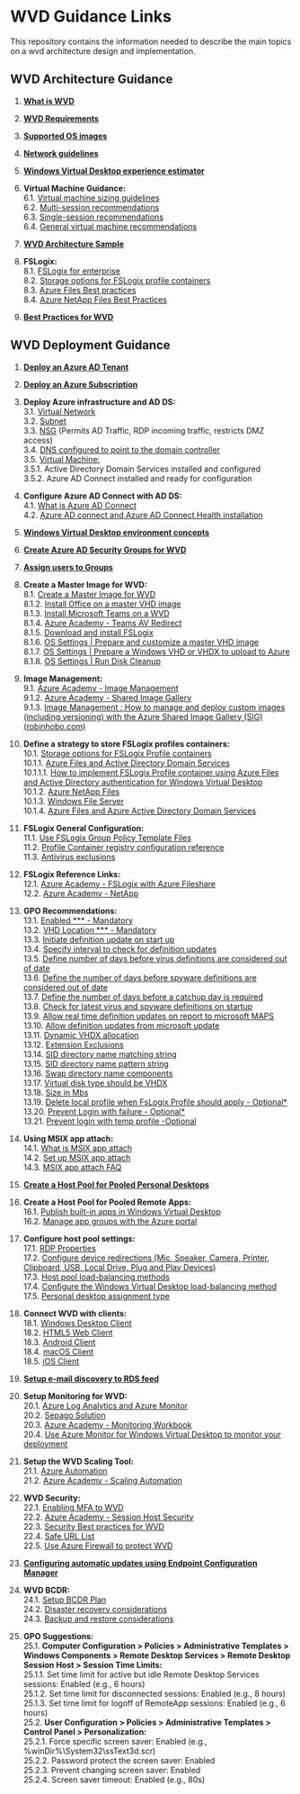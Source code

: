 # WVD Guidance Links  
This repository contains the information needed to describe the main topics on a wvd architecture design and implementation.

## WVD Architecture Guidance

1. [**What is WVD**](https://docs.microsoft.com/en-us/azure/virtual-desktop/overview)<br/>

2. [**WVD Requirements**](https://docs.microsoft.com/en-us/azure/virtual-desktop/overview#requirements)<br/>
3. [**Supported OS images**](https://docs.microsoft.com/en-us/azure/virtual-desktop/overview#supported-virtual-machine-os-images)<br/>
4. [**Network guidelines**](https://docs.microsoft.com/en-us/windows-server/remote/remote-desktop-services/network-guidance?context=/azure/virtual-desktop/context/context)<br/>
5. [**Windows Virtual Desktop experience estimator**](https://docs.microsoft.com/en-us/windows-server/remote/remote-desktop-services/network-guidance?context=/azure/virtual-desktop/context/context#windows-virtual-desktop-experience-estimator)<br/>
6. **Virtual Machine Guidance:**<br/>
6.1. [Virtual machine sizing guidelines](https://docs.microsoft.com/en-us/windows-server/remote/remote-desktop-services/virtual-machine-recs?context=/azure/virtual-desktop/context/context)<br/>
6.2. [Multi-session recommendations](https://docs.microsoft.com/en-us/windows-server/remote/remote-desktop-services/virtual-machine-recs#multi-session-recommendations)<br/>
6.3. [Single-session recommendations](https://docs.microsoft.com/en-us/windows-server/remote/remote-desktop-services/virtual-machine-recs?context=/azure/virtual-desktop/context/context#single-session-recommendations)<br/>
6.4. [General virtual machine recommendations](https://docs.microsoft.com/en-us/windows-server/remote/remote-desktop-services/virtual-machine-recs?context=/azure/virtual-desktop/context/context#general-virtual-machine-recommendations)<br/>
7. [**WVD Architecture Sample**](https://docs.microsoft.com/en-us/azure/architecture/example-scenario/wvd/windows-virtual-desktop#architecture)<br/>
8. **FSLogix:**<br/>
8.1. [FSLogix for enterprise](https://docs.microsoft.com/en-us/azure/architecture/example-scenario/wvd/windows-virtual-desktop-fslogix)<br/>
8.2. [Storage options for FSLogix profile containers](https://docs.microsoft.com/en-us/azure/architecture/example-scenario/wvd/windows-virtual-desktop-fslogix#storage-options-for-fslogix-profile-containers)<br/>
8.3. [Azure Files Best practices](https://docs.microsoft.com/en-us/azure/architecture/example-scenario/wvd/windows-virtual-desktop-fslogix#azure-files-best-practices)<br/>
8.4. [Azure NetApp Files Best Practices](https://docs.microsoft.com/en-us/azure/architecture/example-scenario/wvd/windows-virtual-desktop-fslogix#azure-netapp-files-best-practices)<br/>
9. [**Best Practices for WVD**](https://docs.microsoft.com/en-us/azure/virtual-desktop/fslogix-containers-azure-files#best-practices-for-windows-virtual-desktop)<br/>


## WVD Deployment Guidance

1. [**Deploy an Azure AD Tenant**](https://docs.microsoft.com/en-us/azure/active-directory/develop/quickstart-create-new-tenant)<br/>

2. [**Deploy an Azure Subscription**](https://docs.microsoft.com/en-us/azure/cost-management-billing/manage/create-subscription)<br/>
3. **Deploy Azure infrastructure and AD DS:**<br/>
3.1. [Virtual Network](https://docs.microsoft.com/en-us/azure/virtual-network/quick-create-portal)<br/>
3.2. [Subnet](https://docs.microsoft.com/en-us/azure/virtual-network/virtual-network-manage-subnet#add-a-subnet)<br/>
3.3. [NSG](https://docs.microsoft.com/en-us/azure/virtual-network/network-security-groups-overview) (Permits AD Traffic, RDP incoming traffic, restricts DMZ access)<br/>
3.4. [DNS configured to point to the domain controller](https://docs.microsoft.com/en-us/azure/virtual-network/manage-virtual-network#change-dns-servers)<br/>
3.5. [Virtual Machine:](https://docs.microsoft.com/en-us/azure/virtual-machines/windows/quick-create-portal)<br/>
3.5.1. Active Directory Domain Services installed and configured<br/>
3.5.2. Azure AD Connect installed and ready for configuration<br/>
4. **Configure Azure AD Connect with AD DS:**<br/>
4.1. [What is Azure AD Connect](https://docs.microsoft.com/en-us/azure/active-directory/hybrid/whatis-azure-ad-connect)<br/>
4.2. [Azure AD connect and Azure AD Connect Health installation](https://docs.microsoft.com/en-us/azure/active-directory/hybrid/how-to-connect-install-roadmap)<br/>
5. [**Windows Virtual Desktop environment concepts**](https://docs.microsoft.com/en-us/azure/virtual-desktop/environment-setup)<br/>
6. [**Create Azure AD Security Groups for WVD**](https://docs.microsoft.com/en-us/azure/active-directory/fundamentals/active-directory-groups-create-azure-portal)<br/>
7. [**Assign users to Groups**](https://docs.microsoft.com/en-us/azure/active-directory/fundamentals/active-directory-groups-members-azure-portal)<br/>
8. **Create a Master Image for WVD:**<br/>
8.1. [Create a Master Image for WVD](https://docs.microsoft.com/en-us/azure/virtual-machines/windows/capture-image-resource)<br/>
8.1.2. [Install Office on a master VHD image](https://docs.microsoft.com/en-us/azure/virtual-desktop/install-office-on-wvd-master-image)<br/>
8.1.3. [Install Microsoft Teams on a WVD](https://docs.microsoft.com/en-us/azure/virtual-desktop/teams-on-wvd)<br/>
8.1.4. [Azure Academy - Teams AV Redirect](https://www.youtube.com/watch?v=RfbolIgPcBY&t=661s)<br/>
8.1.5. [Download and install FSLogix](https://docs.microsoft.com/en-us/fslogix/install-ht)<br/>
8.1.6. [OS Settings | Prepare and customize a master VHD image](https://docs.microsoft.com/en-us/azure/virtual-desktop/set-up-customize-master-image)<br/>
8.1.7. [OS Settings | Prepare a Windows VHD or VHDX to upload to Azure](https://docs.microsoft.com/en-us/azure/virtual-machines/windows/prepare-for-upload-vhd-image)<br/>
8.1.8. [OS Settings | Run Disk Cleanup](https://docs.microsoft.com/en-us/windows-server/administration/windows-commands/cleanmgr)<br/>
9. **Image Management:**<br/>
9.1. [Azure Academy - Image Management](https://www.youtube.com/watch?v=PCWJEoG8X-I)<br/>
9.1.2. [Azure Academy - Shared Image Gallery](https://www.youtube.com/watch?v=2LxvwR9LGWQ)<br/>
9.1.3. [Image Management : How to manage and deploy custom images (including versioning) with the Azure Shared Image Gallery (SIG) (robinhobo.com)](https://www.robinhobo.com/windows-virtual-desktop-wvd-image-management-how-to-manage-and-deploy-custom-images-including-versioning-with-the-azure-shared-image-gallery-sig/)
10. **Define a strategy to store FSLogix profiles containers:**<br/>
10.1. [Storage options for FSLogix Profile containers](https://docs.microsoft.com/en-us/azure/virtual-desktop/store-fslogix-profile)<br/>
10.1.1. [Azure Files and Active Directory Domain Services](https://docs.microsoft.com/en-us/azure/virtual-desktop/create-file-share)<br/>
10.1.1.1. [How to implement FSLogix Profile container using Azure Files and Active Directory authentication for Windows Virtual Desktop](https://www.robinhobo.com/how-to-implement-fslogix-profile-container-using-azure-files-and-active-directory-authentication-for-windows-virtual-desktop-wvd/)<br/>
10.1.2. [Azure NetApp Files](https://docs.microsoft.com/en-us/azure/virtual-desktop/create-fslogix-profile-container)<br/>
10.1.3. [Windows File Server](https://docs.microsoft.com/en-us/azure/virtual-desktop/create-host-pools-user-profile)<br/>
10.1.4. [Azure Files and Azure Active Directory Domain Services](https://docs.microsoft.com/en-us/azure/virtual-desktop/create-profile-container-adds)<br/>
11. **FSLogix General Configuration:**<br/>
11.1. [Use FSLogix Group Policy Template Files](https://docs.microsoft.com/en-us/fslogix/use-group-policy-templates-ht)<br/>
11.2. [Profile Container registry configuration reference](https://docs.microsoft.com/en-us/fslogix/profile-container-configuration-reference)<br/>
11.3. [Antivirus exclusions](https://docs.microsoft.com/en-us/azure/architecture/example-scenario/wvd/windows-virtual-desktop-fslogix#antivirus-exclusions)<br/>
12. **FSLogix Reference Links:**<br/>
12.1. [Azure Academy - FSLogix with Azure Fileshare](https://www.youtube.com/watch?v=9S5A1IJqfOQ&t=647s)<br/>
12.2. [Azure Academy - NetApp](https://www.youtube.com/watch?v=bswIbTB62mY)<br/>
13. **GPO Recommendations:**<br/>
13.1. [Enabled *** - Mandatory](https://docs.microsoft.com/en-us/fslogix/configure-profile-container-tutorial#configure-profile-container-registry-settings)<br/>
13.2. [VHD Location *** - Mandatory](https://docs.microsoft.com/en-us/fslogix/configure-profile-container-tutorial#configure-profile-container-registry-settings)<br/>
13.3. [Initiate definition update on start up](https://docs.microsoft.com/en-us/windows/security/threat-protection/microsoft-defender-antivirus/manage-event-based-updates-microsoft-defender-antivirus#use-group-policy-to-download-updates-when-microsoft-defender-antivirus-is-not-present)<br/>
13.4. [Specify interval to check for definition updates](https://docs.microsoft.com/en-us/windows/security/threat-protection/microsoft-defender-antivirus/manage-protection-update-schedule-microsoft-defender-antivirus#use-group-policy-to-schedule-protection-updates)<br/>
13.5. [Define number of days before virus definitions are considered out of date](https://docs.microsoft.com/en-us/windows/security/threat-protection/microsoft-defender-antivirus/manage-outdated-endpoints-microsoft-defender-antivirus#use-group-policy-to-specify-the-number-of-days-before-protection-is-considered-out-of-date)<br/>
13.6. [Define the number of days before spyware definitions are considered out of date](https://docs.microsoft.com/en-us/windows/security/threat-protection/microsoft-defender-antivirus/manage-outdated-endpoints-microsoft-defender-antivirus#use-group-policy-to-specify-the-number-of-days-before-protection-is-considered-out-of-date)<br/>
13.7. [Define the number of days before a catchup day is required](https://docs.microsoft.com/en-us/windows/security/threat-protection/microsoft-defender-antivirus/manage-outdated-endpoints-microsoft-defender-antivirus#use-group-policy-to-enable-and-configure-the-catch-up-update-feature)<br/>
13.8. [Check for latest virus and spyware definitions on startup](https://docs.microsoft.com/en-us/windows/security/threat-protection/microsoft-defender-antivirus/manage-event-based-updates-microsoft-defender-antivirus#check-for-protection-updates-on-startup)<br/>
13.9. [Allow real time definition updates on report to microsoft MAPS](https://docs.microsoft.com/en-us/windows/security/threat-protection/microsoft-defender-antivirus/manage-event-based-updates-microsoft-defender-antivirus#use-group-policy-to-automatically-download-recent-updates-based-on-cloud-delivered-protection)<br/>
13.10. [Allow definition updates from microsoft update](https://docs.microsoft.com/en-us/windows/security/threat-protection/microsoft-defender-antivirus/manage-updates-mobile-devices-vms-microsoft-defender-antivirus#use-group-policy-to-opt-in-to-microsoft-update)<br/>
13.11. [Dynamic VHDX allocation](https://docs.microsoft.com/en-us/fslogix/profile-container-configuration-reference#isdynamic)<br/>
13.12. [Extension Exclusions](https://docs.microsoft.com/en-us/windows/security/threat-protection/microsoft-defender-antivirus/configure-extension-file-exclusions-microsoft-defender-antivirus#use-group-policy-to-configure-folder-or-file-extension-exclusions)<br/>
13.14. [SID directory name matching string](https://docs.microsoft.com/en-us/fslogix/profile-container-configuration-reference#siddirnamematch)<br/>
13.15. [SID directory name pattern string](https://docs.microsoft.com/en-us/fslogix/profile-container-configuration-reference#siddirnamepattern)<br/>
13.16. [Swap directory name components](https://docs.microsoft.com/en-us/fslogix/profile-container-configuration-reference#flipflopprofiledirectoryname)<br/>
13.17. [Virtual disk type should be VHDX](https://docs.microsoft.com/en-us/fslogix/profile-container-configuration-reference#volumetype)<br/>
13.18. [Size in Mbs](https://docs.microsoft.com/en-us/fslogix/profile-container-configuration-reference#sizeinmbs)<br/>
13.19. [Delete local profile when FsLogix Profile should apply - Optional*](https://docs.microsoft.com/en-us/fslogix/profile-container-configuration-reference#deletelocalprofilewhenvhdshouldapply)<br/>
13.20. [Prevent Login with failure - Optional*](https://docs.microsoft.com/en-us/fslogix/profile-container-configuration-reference#preventloginwithfailure)<br/>
13.21. [Prevent login with temp profile -Optional](https://docs.microsoft.com/en-us/fslogix/profile-container-configuration-reference#preventloginwithtempprofile)<br/>
14. **Using MSIX app attach:**<br/>
14.1. [What is MSIX app attach](https://docs.microsoft.com/en-us/azure/virtual-desktop/what-is-app-attach)<br/>
14.2. [Set up MSIX app attach](https://docs.microsoft.com/en-us/azure/virtual-desktop/app-attach)<br/>
14.3. [MSIX app attach FAQ](https://docs.microsoft.com/en-us/azure/virtual-desktop/app-attach-faq)<br/>
15. [**Create a Host Pool for Pooled Personal Desktops**](https://docs.microsoft.com/en-us/azure/virtual-desktop/create-host-pools-azure-marketplace)<br/>
16. **Create a Host Pool for Pooled Remote Apps:**<br/>
16.1. [Publish built-in apps in Windows Virtual Desktop](https://docs.microsoft.com/en-us/azure/virtual-desktop/publish-apps)<br/>
16.2. [Manage app groups with the Azure portal](https://docs.microsoft.com/en-us/azure/virtual-desktop/manage-app-groups)<br/>
17. **Configure host pool settings:**<br/>
17.1. [RDP Properties](https://docs.microsoft.com/en-us/azure/virtual-desktop/customize-rdp-properties)<br/>
17.2. [Configure device redirections (Mic, Speaker, Camera, Printer, Clipboard, USB, Local Drive, Plug and Play Devices)](https://docs.microsoft.com/en-us/azure/virtual-desktop/configure-device-redirections)<br/>
17.3. [Host pool load-balancing methods](https://docs.microsoft.com/en-us/azure/virtual-desktop/host-pool-load-balancing)<br/>
17.4. [Configure the Windows Virtual Desktop load-balancing method](https://docs.microsoft.com/en-us/azure/virtual-desktop/configure-host-pool-load-balancing)<br/>
17.5. [Personal desktop assignment type](https://docs.microsoft.com/en-us/azure/virtual-desktop/configure-host-pool-personal-desktop-assignment-type)<br/>
18. **Connect WVD with clients:**<br/>
18.1. [Windows Desktop Client](https://docs.microsoft.com/en-us/azure/virtual-desktop/connect-windows-7-10)<br/>
18.2. [HTML5 Web Client](https://docs.microsoft.com/en-us/azure/virtual-desktop/connect-web)<br/>
18.3. [Android Client](https://docs.microsoft.com/en-us/azure/virtual-desktop/connect-android)<br/>
18.4. [macOS Client](https://docs.microsoft.com/en-us/azure/virtual-desktop/connect-macos)<br/>
18.5. [iOS Client](https://docs.microsoft.com/en-us/azure/virtual-desktop/connect-ios)<br/>
19. [**Setup e-mail discovery to RDS feed**](https://docs.microsoft.com/en-us/windows-server/remote/remote-desktop-services/rds-email-discovery)<br/>
20. **Setup Monitoring for WVD:**<br/>
20.1. [Azure Log Analytics and Azure Monitor](https://techcommunity.microsoft.com/t5/windows-it-pro-blog/proactively-monitor-arm-based-windows-virtual-desktop-with-azure/ba-p/1508735)<br/>
20.2. [Sepago Solution](https://github.com/MarcelMeurer/LogAnalytics-for-Citrix-and-RDS)<br/>
20.3. [Azure Academy - Monitoring Workbook](https://www.youtube.com/watch?v=ERftVHEy5A4)<br/>
20.4. [Use Azure Monitor for Windows Virtual Desktop to monitor your deployment](https://docs.microsoft.com/en-us/azure/virtual-desktop/azure-monitor)
21. **Setup the WVD Scaling Tool:**<br/>
21.1. [Azure Automation](https://docs.microsoft.com/en-us/azure/virtual-desktop/set-up-scaling-script)<br/>
21.2. [Azure Academy - Scaling Automation](https://www.youtube.com/watch?v=4zDazJsa2Zk&t=604s)<br/>
22. **WVD Security:**<br/>
22.1. [Enabling MFA to WVD](https://docs.microsoft.com/en-us/azure/virtual-desktop/set-up-mfa)<br/>
22.2. [Azure Academy - Session Host Security](https://www.youtube.com/watch?v=5aK6BoXcZnU&t=328s)<br/>
22.3. [Security Best practices for WVD](https://docs.microsoft.com/en-us/azure/virtual-desktop/security-guide)<br/>
22.4. [Safe URL List](https://docs.microsoft.com/en-us/azure/virtual-desktop/safe-url-list)<br/>
22.5. [Use Azure Firewall to protect WVD](https://docs.microsoft.com/en-us/azure/firewall/protect-windows-virtual-desktop)<br/>
23. [**Configuring automatic updates using Endpoint Configuration Manager**](https://docs.microsoft.com/en-us/azure/virtual-desktop/configure-automatic-updates)
24. **WVD BCDR:**<br/>
24.1. [Setup BCDR Plan](https://docs.microsoft.com/en-us/azure/virtual-desktop/disaster-recovery)<br/>
24.2. [Disaster recovery considerations](https://docs.microsoft.com/en-us/azure/architecture/example-scenario/wvd/windows-virtual-desktop-fslogix#disaster-recovery)<br/>
24.3. [Backup and restore considerations](https://docs.microsoft.com/en-us/azure/architecture/example-scenario/wvd/windows-virtual-desktop-fslogix#backup-and-restore)<br/>
25. **GPO Suggestions:**<br/>
25.1. **Computer Configuration > Policies > Administrative Templates > Windows Components > Remote Desktop Services > Remote Desktop Session Host > Session Time Limits:**<br/>
25.1.1. Set time limit for active but idle Remote Desktop Services sessions: Enabled (e.g., 6 hours)<br/>
25.1.2. Set time limit for disconnected sessions: Enabled (e.g., 8 hours)<br/>
25.1.3. Set time limit for logoff of RemoteApp sessions: Enabled (e.g., 6 hours)<br/>
25.2. **User Configuration > Policies > Administrative Templates > Control Panel > Personalization:**<br/>
25.2.1. Force specific screen saver: Enabled (e.g., %winDir%\System32\ssText3d.scr)<br/>
25.2.2. Password protect the screen saver: Enabled<br/>
25.2.3. Prevent changing screen saver: Enabled<br/>
25.2.4. Screen saver timeout: Enabled (e.g., 80s)<br/>
